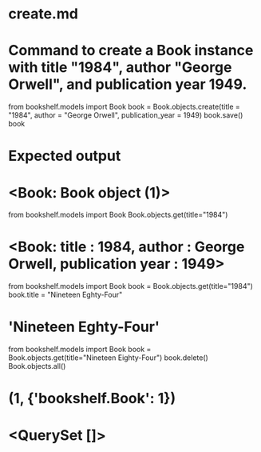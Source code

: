 # create.md

# Command to create a Book instance with title "1984", author "George Orwell", and publication year 1949.

from bookshelf.models import Book
book = Book.objects.create(title = "1984", author = "George Orwell", publication_year = 1949)
book.save()
book

# Expected output

# <Book: Book object (1)>

from bookshelf.models import Book
Book.objects.get(title="1984")

# <Book: title : 1984, author : George Orwell, publication year : 1949>

from bookshelf.models import Book
book = Book.objects.get(title="1984")
book.title = "Nineteen Eghty-Four"

# 'Nineteen Eghty-Four'

from bookshelf.models import Book
book = Book.objects.get(title="Nineteen Eighty-Four")
book.delete()
Book.objects.all()

# (1, {'bookshelf.Book': 1})

# <QuerySet []>
